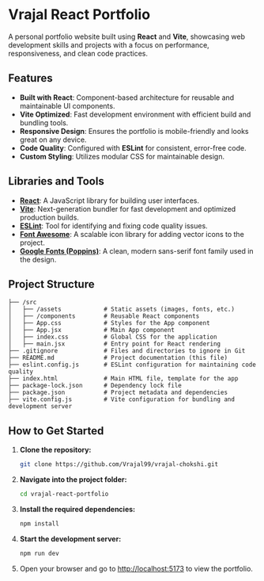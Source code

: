 # Vrajal React Portfolio

A personal portfolio website built using **React** and **Vite**, showcasing web development skills and projects with a focus on performance, responsiveness, and clean code practices.

## Features

- **Built with React**: Component-based architecture for reusable and maintainable UI components.
- **Vite Optimized**: Fast development environment with efficient build and bundling tools.
- **Responsive Design**: Ensures the portfolio is mobile-friendly and looks great on any device.
- **Code Quality**: Configured with **ESLint** for consistent, error-free code.
- **Custom Styling**: Utilizes modular CSS for maintainable design.

## Libraries and Tools

- **[React](https://react.dev/)**: A JavaScript library for building user interfaces.
- **[Vite](https://vitejs.dev/)**: Next-generation bundler for fast development and optimized production builds.
- **[ESLint](https://eslint.org/)**: Tool for identifying and fixing code quality issues.
- **[Font Awesome](https://fontawesome.com/)**: A scalable icon library for adding vector icons to the project.
- **[Google Fonts (Poppins)](https://fonts.google.com/specimen/Poppins)**: A clean, modern sans-serif font family used in the design.

## Project Structure

```plaintext
├── /src
│   ├── /assets            # Static assets (images, fonts, etc.)
│   ├── /components        # Reusable React components
│   ├── App.css            # Styles for the App component
│   ├── App.jsx            # Main App component
│   ├── index.css          # Global CSS for the application
│   ├── main.jsx           # Entry point for React rendering
├── .gitignore             # Files and directories to ignore in Git
├── README.md              # Project documentation (this file)
├── eslint.config.js       # ESLint configuration for maintaining code quality
├── index.html             # Main HTML file, template for the app
├── package-lock.json      # Dependency lock file
├── package.json           # Project metadata and dependencies
├── vite.config.js         # Vite configuration for bundling and development server
```

## How to Get Started

1. **Clone the repository:**
   ```bash
   git clone https://github.com/Vrajal99/vrajal-chokshi.git
   ```
2. **Navigate into the project folder:**
   ```bash
   cd vrajal-react-portfolio
   ```
3. **Install the required dependencies:**
   ```bash
   npm install
   ```
4. **Start the development server:**
   ```bash
   npm run dev
   ```
5. Open your browser and go to [http://localhost:5173](http://localhost:5173) to view the portfolio.
